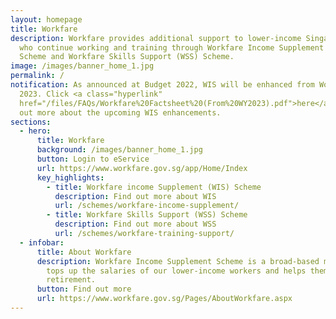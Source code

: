 ```yaml
---
layout: homepage
title: Workfare
description: Workfare provides additional support to lower-income Singaporeans
  who continue working and training through Workfare Income Supplement (WIS)
  Scheme and Workfare Skills Support (WSS) Scheme.
image: /images/banner_home_1.jpg
permalink: /
notification: As announced at Budget 2022, WIS will be enhanced from Work Year
  2023. Click <a class="hyperlink"
  href="/files/FAQs/Workfare%20Factsheet%20(From%20WY2023).pdf">here</a> to find
  out more about the upcoming WIS enhancements.
sections:
  - hero:
      title: Workfare
      background: /images/banner_home_1.jpg
      button: Login to eService
      url: https://www.workfare.gov.sg/app/Home/Index
      key_highlights:
        - title: Workfare income Supplement (WIS) Scheme
          description: Find out more about WIS
          url: /schemes/workfare-income-supplement/
        - title: Workfare Skills Support (WSS) Scheme
          description: Find out more about WSS
          url: /schemes/workfare-training-support/
  - infobar:
      title: About Workfare
      description: Workfare Income Supplement Scheme is a broad-based measure that
        tops up the salaries of our lower-income workers and helps them save for
        retirement.
      button: Find out more
      url: https://www.workfare.gov.sg/Pages/AboutWorkfare.aspx
---
```

